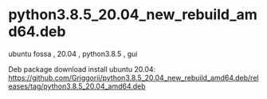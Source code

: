 # python3.8.5_20.04_new_rebuild_amd64.deb
ubuntu fossa , 20.04 , python3.8.5 , gui

Deb package download install ubuntu 20.04: https://github.com/Griggorii/python3.8.5_20.04_new_rebuild_amd64.deb/releases/tag/python3.8.5_20.04_amd64.deb
